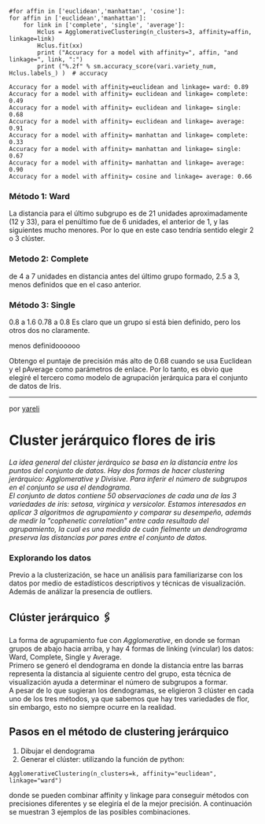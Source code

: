 
```
#for affin in ['euclidean','manhattan', 'cosine']:     
for affin in ['euclidean','manhattan']:
    for link in ['complete', 'single', 'average']:
        Hclus = AgglomerativeClustering(n_clusters=3, affinity=affin, linkage=link)
        Hclus.fit(xx)
        print ("Accuracy for a model with affinity=", affin, "and linkage=", link, ":")      
        print ("%.2f" % sm.accuracy_score(vari.variety_num, Hclus.labels_) )  # accuracy
        
Accuracy for a model with affinity=euclidean and linkage= ward: 0.89
Accuracy for a model with affinity= euclidean and linkage= complete: 0.49
Accuracy for a model with affinity= euclidean and linkage= single: 0.68
Accuracy for a model with affinity= euclidean and linkage= average: 0.91
Accuracy for a model with affinity= manhattan and linkage= complete: 0.33
Accuracy for a model with affinity= manhattan and linkage= single: 0.67
Accuracy for a model with affinity= manhattan and linkage= average: 0.90
Accuracy for a model with affinity= cosine and linkage= average: 0.66
```



 
### Método 1: Ward
La distancia para el último subgrupo es de 21 unidades aproximadamente (12 y 33), para el penúltimo fue
de 6 unidades, el anterior de 1, y las siguientes mucho menores. Por lo que en este caso tendría 
sentido elegir 2 o 3 clúster.

### Metodo 2: Complete
de 4 a 7 unidades en distancia antes del último grupo formado, 2.5 a 3, menos definidos que en el caso anterior.

### Método 3: Single
0.8 a 1.6  0.78 a 0.8
Es claro que un grupo sí está bien definido, pero los otros dos no claramente.

menos definidoooooo

Obtengo el puntaje de precisión más alto de 0.68 cuando se usa Euclidean y el pAverage como parámetros de enlace. 
Por lo tanto, es obvio que elegiré el tercero como modelo de agrupación jerárquica para el conjunto de datos de Iris.




---
por [yareli](https://github.com/yarreli)



# Cluster jerárquico flores de iris

_La idea general del clúster jerárquico se basa en la distancia entre los puntos del conjunto de datos. 
Hay dos formas de hacer clustering jerárquico: Agglomerative y Divisive. Para inferir el número de subgrupos 
en el conjunto se usa el dendograma.<br>
El conjunto de datos contiene 50 observaciones de cada una de las 3 variedades de iris: setosa, 
virginica y versicolor. Estamos interesados en aplicar 3 algoritmos de agrupamiento y comparar su 
desempeño, además de medir la "cophenetic correlation" entre cada resultado del agrupamiento, la cual
es una medida de cuán fielmente un dendrograma preserva las distancias por pares entre el conjunto de datos._

### Explorando los datos
Previo a la clusterización, se hace un análisis para familiarizarse con los datos por medio de estadísticos
descriptivos y técnicas de visualización. Además de  análizar la presencia de outliers.

## Clúster jerárquico 🖇️
La forma de agrupamiento fue con *Agglomerative*, en donde se forman grupos de abajo hacia arriba, y
hay 4 formas de linking (vincular) los datos: Ward, Complete, Single y Average. <br>
Primero se generó el dendograma en donde la distancia entre las barras representa la distancia al 
siguiente centro del grupo, esta técnica de visualización ayuda a determinar el número de subgrupos
a formar. <br>
A pesar de lo que sugieran los dendogramas, se eligieron 3 clúster en cada uno de los tres métodos, ya
que sabemos que hay tres variedades de flor, sin embargo, esto no siempre ocurre en la realidad.

## Pasos en el método de clustering jerárquico
1. Dibujar el dendograma
2. Generar el clúster: utilizando la función de python:
```
AgglomerativeClustering(n_clusters=k, affinity="euclidean", linkage="ward")
```
donde se pueden combinar affinity y linkage para conseguir métodos con precisiones diferentes y se 
elegiría el de la mejor precisión. A continuación se muestran 3 ejemplos de las posibles combinaciones.
